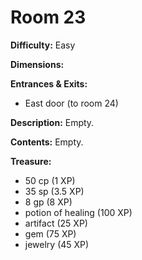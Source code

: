 # Room 23

**Difficulty:** Easy

**Dimensions:** 

**Entrances & Exits:**
- East door (to room 24)

**Description:**
Empty.

**Contents:**
Empty.

**Treasure:**
- 50 cp (1 XP)
- 35 sp (3.5 XP)
- 8 gp (8 XP)
- potion of healing (100 XP)
- artifact (25 XP)
- gem (75 XP)
- jewelry (45 XP)